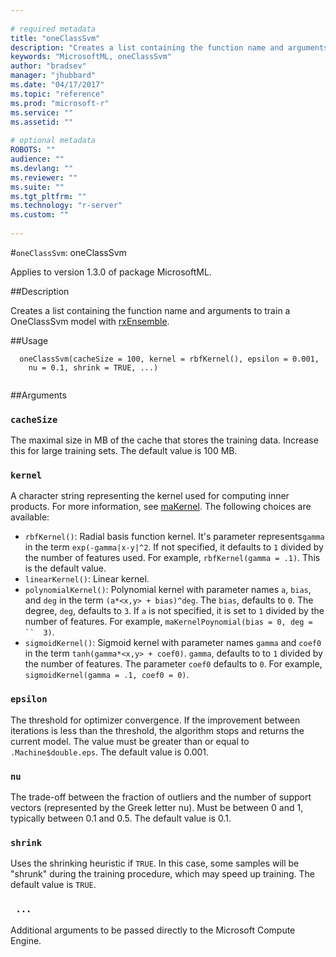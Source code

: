 ```yaml
--- 
 
# required metadata 
title: "oneClassSvm" 
description: "Creates a list containing the function name and arguments to train a  OneClassSvm model with rxEnsemble." 
keywords: "MicrosoftML, oneClassSvm" 
author: "bradsev" 
manager: "jhubbard" 
ms.date: "04/17/2017" 
ms.topic: "reference" 
ms.prod: "microsoft-r" 
ms.service: "" 
ms.assetid: "" 
 
# optional metadata 
ROBOTS: "" 
audience: "" 
ms.devlang: "" 
ms.reviewer: "" 
ms.suite: "" 
ms.tgt_pltfrm: "" 
ms.technology: "r-server" 
ms.custom: "" 
 
--- 
```

 
 
 
 
#`oneClassSvm`: oneClassSvm

 Applies to version 1.3.0 of package MicrosoftML.
 
##Description
 
Creates a list containing the function name and arguments to train a OneClassSvm model with [rxEnsemble](rxEnsemble.md).
 
 
##Usage

```   
  oneClassSvm(cacheSize = 100, kernel = rbfKernel(), epsilon = 0.001,
    nu = 0.1, shrink = TRUE, ...)
 
```
 
 ##Arguments

   
  
 ### `cacheSize`
 The maximal size in MB of the cache that stores the training data. Increase this for large training sets. The default value is 100 MB. 
  
  
  
 ### `kernel`
 A character string representing the kernel used for computing inner products. For more information, see [maKernel](Kernel.md). The following choices are available:   
*   `rbfKernel()`: Radial basis function kernel. It's parameter  represents`gamma` in the term `exp(-gamma|x-y|^2`. If not  specified, it defaults to `1` divided by the number of features used. For example, `rbfKernel(gamma = .1)`. This is the default value. 
*   `linearKernel()`: Linear kernel.   
*   `polynomialKernel()`: Polynomial kernel with parameter names `a`,  `bias`, and `deg` in the term `(a*<x,y> + bias)^deg`. The  `bias`, defaults to `0`. The degree, `deg`, defaults to  `3`. If `a` is not specified, it is set to `1` divided by the number of features. For example, `maKernelPoynomial(bias = 0, deg = ``  3)`.   
*   `sigmoidKernel()`: Sigmoid kernel with parameter names  `gamma` and `coef0` in the term `tanh(gamma*<x,y> + coef0)`.  `gamma`, defaults to to `1` divided by the number of features. The  parameter `coef0` defaults to `0`.  For example,  `sigmoidKernel(gamma = .1, coef0 = 0)`.   
 
  
  
  
 ### `epsilon`
 The threshold for optimizer convergence. If the  improvement between iterations is less than the threshold, the algorithm  stops and returns the current model. The value must be greater than or equal to `.Machine$double.eps`. The default value is 0.001. 
  
  
  
 ### `nu`
 The trade-off between the fraction of outliers and the number of support vectors (represented by the Greek letter nu). Must be between 0 and 1, typically between 0.1 and 0.5. The default value is 0.1. 
  
  
  
 ### `shrink`
 Uses the shrinking heuristic if `TRUE`. In this case, some samples will be "shrunk" during the training procedure, which may speed up training. The default value is `TRUE`. 
  
  
  
 ### ` ...`
 Additional arguments to be passed directly to the Microsoft Compute Engine. 
  
 
 
